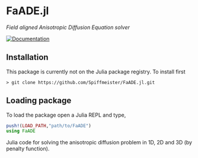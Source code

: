 # FaADE.jl

_Field aligned Anisotropic Diffusion Equation solver_

[![Documentation](https://img.shields.io/badge/docs-stable-blue.svg)](https://spiffmeister.github.io/FaADE.jl/dev/)


## Installation

This package is currently not on the Julia package registry. To install first
```
> git clone https://github.com/Spiffmeister/FaADE.jl.git
```

## Loading package

To load the package open a Julia REPL and type,
```julia
push!(LOAD_PATH,"path/to/FaADE")
using FaADE
```




Julia code for solving the anisotropic diffusion problem in 1D, 2D and 3D (by penalty function).
